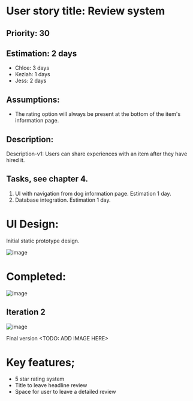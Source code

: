 
# User story title: Review system

## Priority: 30

## Estimation: 2 days

* Chloe: 3 days
* Keziah: 1 days
* Jess: 2 days

## Assumptions:

* The rating option will always be present at the bottom of the item's information page.

## Description: 
Description-v1: Users can share experiences with an item after they have hired it.

## Tasks, see chapter 4.

1. UI with navigation from dog information page. Estimation 1 day. 
2. Database integration. Estimation 1 day.


# UI Design:
Initial static prototype design.

![image](/images/review_doggo.png)

# Completed:
![image](/images/review_page_final.png)

## Iteration 2
![image](/images/review_page_app.png)

Final version
<TODO: ADD IMAGE HERE>

# Key features; 
* 5 star rating system
* Title to leave headline review
* Space for user to leave a detailed review
